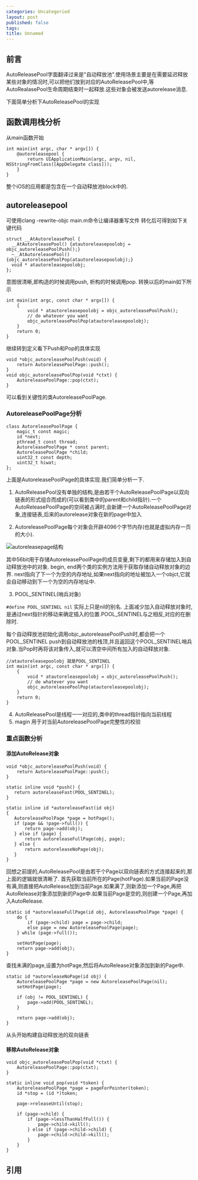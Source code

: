 ```yaml
---
categories: Uncategoried
layout: post
published: false
tags: 
title: Unnamed
---
```

## 前言

AutoReleasePool字面翻译过来是"自动释放池".使用场景主要是在需要延迟释放某些对象的情况时,可以把他们放到对应的AutoReleasePool中,等AutoRealasePool生命周期结束时一起释放.这些对象会被发送autorelease消息.

下面简单分析下AutoReleasePool的实现

## 函数调用栈分析

从main函数开始
```
int main(int argc, char * argv[]) {
    @autoreleasepool {
        return UIApplicationMain(argc, argv, nil, NSStringFromClass([AppDelegate class]));
    }
}
```
整个iOS的应用都是包含在一个自动释放池block中的.

## autoreleasepool

可使用clang -rewrite-objc main.m命令让编译器重写文件
转化后可得到如下关键代码
```
struct __AtAutoreleasePool {
  __AtAutoreleasePool() {atautoreleasepoolobj = objc_autoreleasePoolPush();}
  ~__AtAutoreleasePool() {objc_autoreleasePoolPop(atautoreleasepoolobj);}
  void * atautoreleasepoolobj;
};
```
意图很清晰,即构造的时候调用push, 析构的时候调用pop.
转换以后的main如下所示

```
int main(int argc, const char * argv[]) {
    {
        void * atautoreleasepoolobj = objc_autoreleasePoolPush();
        // do whatever you want
        objc_autoreleasePoolPop(atautoreleasepoolobj);
    }
    return 0;
}
```

继续转到定义看下Push和Pop的具体实现
```
void *objc_autoreleasePoolPush(void) {
    return AutoreleasePoolPage::push();
}
void objc_autoreleasePoolPop(void *ctxt) {
    AutoreleasePoolPage::pop(ctxt);
}
```
可以看到关键性的类AutoreleasePoolPage.

### AutoreleasePoolPage分析
```
class AutoreleasePoolPage {
    magic_t const magic;
    id *next;
    pthread_t const thread;
    AutoreleasePoolPage * const parent;
    AutoreleasePoolPage *child;
    uint32_t const depth;
    uint32_t hiwat;
};
```
上面是AutoreleasePoolPage的具体实现.我们简单分析一下.

1. AutoReleasePool没有单独的结构,是由若干个AutoReleasePoolPage以双向链表的形式组合而成的(可以看到类中的parent和child指针).一个AutoReleasePoolPage的空间被占满时,会新建一个AutoReleasePoolPage对象,连接链表,后来的autorelease对象在新的page中加入

2. AutoreleasePoolPage每个对象会开辟4096个字节内存(也就是虚拟内存一页的大小).

![autoreleasepage结构](https://raw.githubusercontent.com/HighmoreXu/BlogImage/master/images/objc-autorelease-page-in-memory.png "autoreleasepage结构")

其中56bit用于存储AutoreleasePoolPage的成员变量,剩下的都用来存储加入到自动释放池中的对象.
begin, end两个类的实例方法用于获取存储自动释放对象的边界.
next指向了下一个为空的内存地址,如果next指向的地址被加入一个objct,它就会自动移动到下一个为空的内存地址中.

3. POOL_SENTINEL(哨兵对象)

`#define POOL_SENTINEL nil`
实际上只是nil的别名.
上面减少加入自动释放对象时,是通过next指针的移动来确定插入的位置.POOL_SENTINEL与之相反,对应的在删除时.

每个自动释放池初始化调用objc_autoreleasePoolPush时,都会把一个POOL_SENTINEL push到自动释放池的栈顶,并且返回这个POOL_SENTINEL哨兵对象.当Pop时再将该对象传入,就可以清空中间所有加入的自动释放对象.

```
//atautoreleasepoolobj 就是POOL_SENTINEL
int main(int argc, const char * argv[]) {
    {
        void * atautoreleasepoolobj = objc_autoreleasePoolPush();
        // do whatever you want
        objc_autoreleasePoolPop(atautoreleasepoolobj);
    }
    return 0;
}
```

4. AutoReleasePool是线程一一对应的,类中的thread指针指向当前线程
5. magin 用于对当前AutoreleasePoolPage完整性的校验

### 重点函数分析

#### 添加AutoRelease对象
```
void *objc_autoreleasePoolPush(void) {
    return AutoreleasePoolPage::push();
}
```

```
static inline void *push() {
   return autoreleaseFast(POOL_SENTINEL);
}
```

```
static inline id *autoreleaseFast(id obj)
{
   AutoreleasePoolPage *page = hotPage();
   if (page && !page->full()) {
       return page->add(obj);
   } else if (page) {
       return autoreleaseFullPage(obj, page);
   } else {
       return autoreleaseNoPage(obj);
   }
}
```

回想之前提的,AutoReleasePool是由若干个Page以双向链表的方式连接起来的,那上面的逻辑就很清晰了.
首先获取当前所在的Page(hotPage).如果当前的Page没有满,则直接把AutoRelease加到当前Page.如果满了,则新添加一个Page,再把AutoRelease对象添加到新的Page中.如果当前Page是空的,则创建一个Page,再加入AutoRelease.

```
static id *autoreleaseFullPage(id obj, AutoreleasePoolPage *page) {
    do {
        if (page->child) page = page->child;
        else page = new AutoreleasePoolPage(page);
    } while (page->full());

    setHotPage(page);
    return page->add(obj);
}
```
查找未满的page,设置为hotPage,然后将AutoRelease对象添加到新的Page中.

```
static id *autoreleaseNoPage(id obj) {
    AutoreleasePoolPage *page = new AutoreleasePoolPage(nil);
    setHotPage(page);

    if (obj != POOL_SENTINEL) {
        page->add(POOL_SENTINEL);
    }

    return page->add(obj);
}
```
从头开始构建自动释放池的双向链表

#### 移除AutoRelease对象

```
void objc_autoreleasePoolPop(void *ctxt) {
    AutoreleasePoolPage::pop(ctxt);
}
```

```
static inline void pop(void *token) {
    AutoreleasePoolPage *page = pageForPointer(token);
    id *stop = (id *)token;

    page->releaseUntil(stop);

    if (page->child) {
        if (page->lessThanHalfFull()) {
            page->child->kill();
        } else if (page->child->child) {
            page->child->child->kill();
        }
    }
}
```







## 引用

[](https://draveness.me/autoreleasepool)




